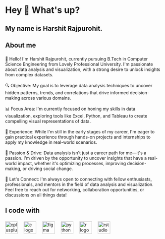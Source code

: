 <h1 align="left">Hey 👋 What's up?</h1>

###

<h2 align="left">My name is Harshit Rajpurohit.</h2>

###

<h2 align="left">About me</h2>

###

<p align="left">👋 Hello! I'm Harshit Rajpurohit, currently pursuing B.Tech in Computer Science Engineering from Lovely Professional University. I'm passionate about data analysis and visualization, with a strong desire to unlock insights from complex datasets.<br><br>🔍 Objective: My goal is to leverage data analysis techniques to uncover hidden patterns, trends, and correlations that drive informed decision-making across various domains.<br><br>📊 Focus Area: I'm currently focused on honing my skills in data visualization, exploring tools like Excel, Python, and Tableau to create compelling visual representations of data.<br><br>💼 Experience: While I'm still in the early stages of my career, I'm eager to gain practical experience through hands-on projects and internships to apply my knowledge in real-world scenarios.<br><br>🌟 Passion & Drive: Data analysis isn't just a career path for me—it's a passion. I'm driven by the opportunity to uncover insights that have a real-world impact, whether it's optimizing processes, improving decision-making, or driving social change.<br><br>🤝 Let's Connect: I'm always open to connecting with fellow enthusiasts, professionals, and mentors in the field of data analysis and visualization. Feel free to reach out for networking, collaboration opportunities, or discussions on all things data!</p>

###

<h2 align="left">I code with</h2>

###

<div align="left">
  <img src="https://cdn.jsdelivr.net/gh/devicons/devicon/icons/cplusplus/cplusplus-original.svg" height="40" alt="cplusplus logo"  />
  <img width="12" />
  <img src="https://cdn.jsdelivr.net/gh/devicons/devicon/icons/c/c-original.svg" height="40" alt="c logo"  />
  <img width="12" />
  <img src="https://cdn.jsdelivr.net/gh/devicons/devicon/icons/figma/figma-original.svg" height="40" alt="figma logo"  />
  <img width="12" />
  <img src="https://cdn.jsdelivr.net/gh/devicons/devicon/icons/python/python-original.svg" height="40" alt="python logo"  />
  <img width="12" />
  <img src="https://cdn.jsdelivr.net/gh/devicons/devicon/icons/r/r-original.svg" height="40" alt="r logo"  />
  <img width="12" />
  <img src="https://cdn.jsdelivr.net/gh/devicons/devicon/icons/rstudio/rstudio-original.svg" height="40" alt="rstudio logo"  />
</div>

###
